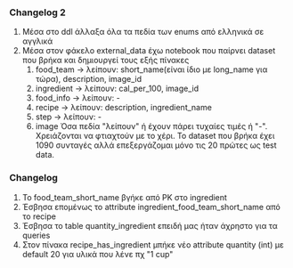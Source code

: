 ### Changelog 2
1. Μέσα στο ddl άλλαξα όλα τα πεδία των enums από ελληνικά σε αγγλικά
2. Μέσα στον φάκελο external_data έχω notebook που παίρνει dataset που βρήκα και δημιουργεί τους εξής πίνακες
   1. food_team  -> λείπουν: short_name(είναι ίδιο με long_name για τώρα), description, image_id
   2. ingredient -> λείπουν: cal_per_100, image_id
   3. food_info  -> λείπουν: -
   4. recipe     -> λείπουν: description, ingredient_name
   5. step       -> λείπουν: -
   6. image
Όσα πεδία "λείπουν" ή έχουν πάρει τυχαίες τιμές ή "-". Χρειάζονται να φτιαχτούν με το χέρι.
Το dataset που βρήκα έχει 1090 συνταγές αλλά επεξεργάζομαι μόνο τις 20 πρώτες ως test data.

### Changelog
1. Το food_team_short_name βγήκε από PK στο ingredient
2. Έσβησα επομένως το attribute ingredient_food_team_short_name από το recipe
3. Έσβησα το table quantity_ingredient επειδή μας ήταν άχρηστο για τα queries
4. Στον πίνακα recipe_has_ingredient μπήκε νέο attribute quantity (int) με default 20 για υλικά που λένε πχ "1 cup"